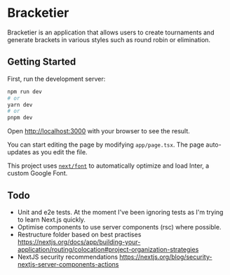 # Bracketier

Bracketier is an application that allows users to create tournaments and generate brackets in various styles such as round robin or elimination.

## Getting Started

First, run the development server:

```bash
npm run dev
# or
yarn dev
# or
pnpm dev
```

Open [http://localhost:3000](http://localhost:3000) with your browser to see the result.

You can start editing the page by modifying `app/page.tsx`. The page auto-updates as you edit the file.

This project uses [`next/font`](https://nextjs.org/docs/basic-features/font-optimization) to automatically optimize and load Inter, a custom Google Font.

## Todo

* Unit and e2e tests. At the moment I've been ignoring tests as I'm trying to learn Next.js quickly.
* Optimise components to use server components (rsc) where possible.
* Restructure folder based on best practises https://nextjs.org/docs/app/building-your-application/routing/colocation#project-organization-strategies
* NextJS security recommendations https://nextjs.org/blog/security-nextjs-server-components-actions
